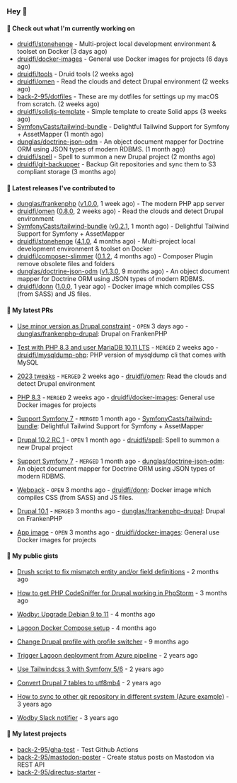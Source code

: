 ### Hey 👋

#### 👷 Check out what I'm currently working on


- [druidfi/stonehenge](https://github.com/druidfi/stonehenge) - Multi-project local development environment &amp; toolset on Docker (3 days ago)
- [druidfi/docker-images](https://github.com/druidfi/docker-images) - General use Docker images for projects (6 days ago)
- [druidfi/tools](https://github.com/druidfi/tools) - Druid tools (2 weeks ago)
- [druidfi/omen](https://github.com/druidfi/omen) - Read the clouds and detect Drupal environment (2 weeks ago)
- [back-2-95/dotfiles](https://github.com/back-2-95/dotfiles) - These are my dotfiles for settings up my macOS from scratch. (2 weeks ago)
- [druidfi/solidjs-template](https://github.com/druidfi/solidjs-template) - Simple template to create Solid apps (3 weeks ago)
- [SymfonyCasts/tailwind-bundle](https://github.com/SymfonyCasts/tailwind-bundle) - Delightful Tailwind Support for Symfony &#43; AssetMapper (1 month ago)
- [dunglas/doctrine-json-odm](https://github.com/dunglas/doctrine-json-odm) - An object document mapper for Doctrine ORM using JSON types of modern RDBMS. (1 month ago)
- [druidfi/spell](https://github.com/druidfi/spell) - Spell to summon a new Drupal project (2 months ago)
- [druidfi/git-backupper](https://github.com/druidfi/git-backupper) - Backup Git repositories and sync them to S3 compliant storage (3 months ago)


#### 🔭 Latest releases I've contributed to


- [dunglas/frankenphp](https://github.com/dunglas/frankenphp) ([v1.0.0](https://github.com/dunglas/frankenphp/releases/tag/v1.0.0), 1 week ago) - The modern PHP app server
- [druidfi/omen](https://github.com/druidfi/omen) ([0.8.0](https://github.com/druidfi/omen/releases/tag/0.8.0), 2 weeks ago) - Read the clouds and detect Drupal environment
- [SymfonyCasts/tailwind-bundle](https://github.com/SymfonyCasts/tailwind-bundle) ([v0.2.1](https://github.com/SymfonyCasts/tailwind-bundle/releases/tag/v0.2.1), 1 month ago) - Delightful Tailwind Support for Symfony &#43; AssetMapper
- [druidfi/stonehenge](https://github.com/druidfi/stonehenge) ([4.1.0](https://github.com/druidfi/stonehenge/releases/tag/4.1.0), 4 months ago) - Multi-project local development environment &amp; toolset on Docker
- [druidfi/composer-slimmer](https://github.com/druidfi/composer-slimmer) ([0.1.2](https://github.com/druidfi/composer-slimmer/releases/tag/0.1.2), 4 months ago) - Composer Plugin remove obsolete files and folders
- [dunglas/doctrine-json-odm](https://github.com/dunglas/doctrine-json-odm) ([v1.3.0](https://github.com/dunglas/doctrine-json-odm/releases/tag/v1.3.0), 9 months ago) - An object document mapper for Doctrine ORM using JSON types of modern RDBMS.
- [druidfi/donn](https://github.com/druidfi/donn) ([1.0.0](https://github.com/druidfi/donn/releases/tag/1.0.0), 1 year ago) - Docker image which compiles CSS (from SASS) and JS files.

#### 🌱 My latest PRs


- [Use minor version as Drupal constraint](https://github.com/dunglas/frankenphp-drupal/pull/18) - `OPEN` 3 days ago - [dunglas/frankenphp-drupal](https://github.com/dunglas/frankenphp-drupal): Drupal on FrankenPHP

- [Test with PHP 8.3 and user MariaDB 10.11 LTS](https://github.com/druidfi/mysqldump-php/pull/33) - `MERGED` 2 weeks ago - [druidfi/mysqldump-php](https://github.com/druidfi/mysqldump-php): PHP version of mysqldump cli that comes with MySQL

- [2023 tweaks](https://github.com/druidfi/omen/pull/11) - `MERGED` 2 weeks ago - [druidfi/omen](https://github.com/druidfi/omen): Read the clouds and detect Drupal environment

- [PHP 8.3](https://github.com/druidfi/docker-images/pull/35) - `MERGED` 2 weeks ago - [druidfi/docker-images](https://github.com/druidfi/docker-images): General use Docker images for projects

- [Support Symfony 7](https://github.com/SymfonyCasts/tailwind-bundle/pull/26) - `MERGED` 1 month ago - [SymfonyCasts/tailwind-bundle](https://github.com/SymfonyCasts/tailwind-bundle): Delightful Tailwind Support for Symfony &#43; AssetMapper

- [Drupal 10.2 RC 1](https://github.com/druidfi/spell/pull/47) - `OPEN` 1 month ago - [druidfi/spell](https://github.com/druidfi/spell): Spell to summon a new Drupal project

- [Support Symfony 7](https://github.com/dunglas/doctrine-json-odm/pull/130) - `MERGED` 1 month ago - [dunglas/doctrine-json-odm](https://github.com/dunglas/doctrine-json-odm): An object document mapper for Doctrine ORM using JSON types of modern RDBMS.

- [Webpack](https://github.com/druidfi/donn/pull/4) - `OPEN` 3 months ago - [druidfi/donn](https://github.com/druidfi/donn): Docker image which compiles CSS (from SASS) and JS files.

- [Drupal 10.1](https://github.com/dunglas/frankenphp-drupal/pull/16) - `MERGED` 3 months ago - [dunglas/frankenphp-drupal](https://github.com/dunglas/frankenphp-drupal): Drupal on FrankenPHP

- [App image](https://github.com/druidfi/docker-images/pull/27) - `OPEN` 3 months ago - [druidfi/docker-images](https://github.com/druidfi/docker-images): General use Docker images for projects


#### 🌱 My public gists


- [Drush script to fix mismatch entity and/or field definitions](https://gist.github.com/1a4e94e236d690096790aeb897d61304) - 2 months ago

- [How to get PHP CodeSniffer for Drupal working in PhpStorm](https://gist.github.com/7ee7cc712562a3d5396555f2c3aaf6f7) - 3 months ago

- [Wodby: Upgrade Debian 9 to 11](https://gist.github.com/6ec9a8d9a133801146b990c1c101197d) - 4 months ago

- [Lagoon Docker Compose setup](https://gist.github.com/df26f936d242e560c8b4030b7c1d97a7) - 4 months ago

- [Change Drupal profile with profile switcher](https://gist.github.com/c3f5453655dd21633bf9fbdd1bd5f55d) - 9 months ago

- [Trigger Lagoon deployment from Azure pipeline](https://gist.github.com/bb73dc3d76cdae889ed4bd87930682f9) - 2 years ago

- [Use Tailwindcss 3 with Symfony 5/6](https://gist.github.com/3d059e4443ee8f028ab5c8c20b602b2f) - 2 years ago

- [Convert Drupal 7 tables to utf8mb4](https://gist.github.com/ef42b2ce2f464cd2ce5bd5fb579ab3ab) - 2 years ago

- [How to sync to other git repository in different system (Azure example)](https://gist.github.com/e23d1f9e1450d6b45e0ca190edfb986e) - 3 years ago

- [Wodby Slack notifier](https://gist.github.com/ff0fe5c5d93051b727195fc889a9f34d) - 3 years ago


#### 🌱 My latest projects


- [back-2-95/gha-test](https://github.com/back-2-95/gha-test) - Test Github Actions
- [back-2-95/mastodon-poster](https://github.com/back-2-95/mastodon-poster) - Create status posts on Mastodon via REST API
- [back-2-95/directus-starter](https://github.com/back-2-95/directus-starter) - 
